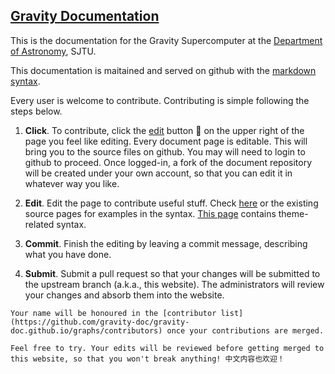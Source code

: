 ## [Gravity Documentation](https://gravity-doc.github.io/)

This is the documentation for the Gravity Supercomputer at the [Department of Astronomy](https://astro.sjtu.edu.cn), SJTU.

This documentation is maitained and served on github with the [markdown syntax](https://docs.github.com/en/free-pro-team@latest/github/writing-on-github/basic-writing-and-formatting-syntax). 

Every user is welcome to contribute. Contributing is simple following the steps below. 

1. **Click**.  To contribute,   click the [edit](https://github.com/gravity-doc/gravity-doc.github.io/edit/master/index.md) button :pencil: on the upper right of the page you feel like editing. Every document page is editable. This will bring you to the source files on github. You may will need to login to github to proceed. Once logged-in, a fork of the document repository will be created under your own account, so that you can edit it in whatever way you like. 

2. **Edit**.   Edit the page to contribute useful stuff. Check [here](https://docs.github.com/en/free-pro-team@latest/github/writing-on-github/basic-writing-and-formatting-syntax) or the existing source pages for examples in the syntax. [This page](https://rundocs.io/writng/) contains theme-related syntax.

3. **Commit**.   Finish the editing by leaving a commit message, describing what you have done.

4. **Submit**.   Submit a pull request so that your changes will be submitted to the upstream branch (a.k.a., this website). The administrators will review your changes and absorb them into the website. 

```tip
Your name will be honoured in the [contributor list](https://github.com/gravity-doc/gravity-doc.github.io/graphs/contributors) once your contributions are merged. 

Feel free to try. Your edits will be reviewed before getting merged to this website, so that you won't break anything! 中文内容也欢迎！
```

